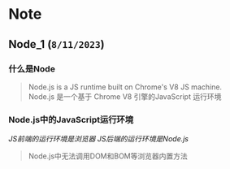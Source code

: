 
# Note

## Node_1 (`8/11/2023`)

### 什么是Node
> Node.js is a JS runtime built on Chrome's V8 JS machine.<br/>
> Node.js 是一个基于 Chrome V8 引擎的JavaScript 运行环境<br/>

### Node.js中的JavaScript运行环境
*JS前端的运行环境是浏览器*
*JS后端的运行环境是Node.js*
> Node.js中无法调用DOM和BOM等浏览器内置方法

